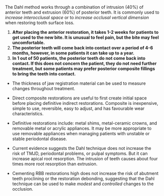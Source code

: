 The Dahl method works through a combination of intrusion (40%) of anterior teeth and extrusion (60%) of posterior teeth. It is commonly used to *increase interocclusal space* or to *increase occlusal vertical dimension* when restoring tooth surface loss.

1. **After placing the anterior restoration, it takes 1-2 weeks for patients to get used to the new bite. It is unusual to feel pain, but the bite may feel uncomfortable.**
2. **The posterior teeth will come back into contact over a period of 4-6 months, however, in some patients it can take up to a year.**
3. **In 1 out of 50 patients, the posterior teeth do not come back into contact. If this does not concern the patient, they do not need further treatment, but some patients may prefer posterior composite fillings to bring the teeth into contact.**

* The thickness of jaw registration material can be used to measure changes throughout treatment.

* Direct composite restorations are useful to first create initial space before placing definitive indirect restorations. Composite is inexpensive, simple to use, reversible, easy to adjust, and has favourable wear characteristics.

* Definitive restorations include: metal shims, metal-ceramic crowns, and removable metal or acrylic appliances. It may be more appropriate to use removable appliances when managing patients with unstable or stable periodontal disease.

* Current evidence suggests the Dahl technique does not increase the risk of TMJD, periodontal problems, or pulpal symptoms. But it can increase apical root resorption. The intrusion of teeth causes about four times more root resorption than extrusion.

* Cementing RBB restorations high does not increase the risk of abutment teeth proclining or the restoration debonding, suggesting that the Dahl technique can be used to make *modest* and *controlled* changes to the occlusion.